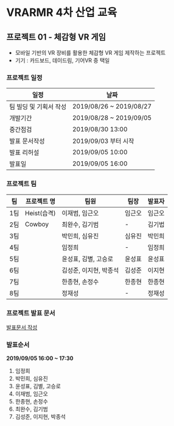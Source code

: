 # VRARMR 4차 산업 교육

## 프로젝트 01 - 체감형 VR 게임

- 모바일 기반의 VR 장비를 활용한 체감형 VR 게임 제작하는 프로젝트
- 기기 : 카드보드, 데이드림, 기어VR 중 택일

### 프로젝트 일정
|일정|날짜|
|-|-|
|팀 빌딩 및 기획서 작성|2019/08/26 ~ 2019/08/27|
|개발기간|2019/08/28 ~ 2019/09/05|
|중간점검|2019/08/30 13:00|
|발표 문서작성|2019/09/03 부터 시작|
|발표 리허설|2019/09/05 10:00|
|발표일|2019/09/05 16:00|

### 프로젝트 팀
|팀|프로젝트 명|팀원|팀장|발표자|
|-|-|-|-|-|
|1팀|Heist(습격)|이재범, 임근오|임근오|임근오|
|2팀|Cowboy|최완수, 김기범|-|김기법|
|3팀||박민희, 심유진|심유진|박민희|
|4팀||임정희|-|임정희|
|5팀||윤성표, 김별, 고승로|윤성표|윤성표|
|6팀||김성준, 이지현, 박종석|김성준|이지현|
|7팀||한종현, 손정수|한종현|한종현|
|8팀||정재성|-|정재성|

### 프로젝트 발표 문서
[발표문서 작성](https://docs.google.com/presentation/d/1sIKbGPr0Sgbvxudt5AyyVXN1GpWQGlIZ98a61T5TACI/edit?usp=sharing)

### 발표순서

**2019/09/05 16:00 ~ 17:30**

1. 임정희
2. 박민희, 심유진
3. 윤성표, 김별, 고승로
4. 이재범, 임근오
5. 한종현, 손정수
6. 최완수, 김기범
7. 김성준, 이지현, 박종석
